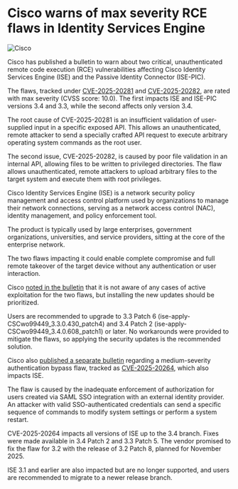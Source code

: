# Cisco warns of max severity RCE flaws in Identity Services Engine

![Cisco](https://www.bleepstatic.com/content/hl-images/2025/03/04/Cisco_headpic.jpg)

Cisco has published a bulletin to warn about two critical, unauthenticated remote code execution (RCE) vulnerabilities affecting Cisco Identity Services Engine (ISE) and the Passive Identity Connector (ISE-PIC).

The flaws, tracked under [CVE-2025-20281](https://nvd.nist.gov/vuln/detail/CVE-2025-20281) and [CVE-2025-20282](https://nvd.nist.gov/vuln/detail/CVE-2025-20282), are rated with max severity (CVSS score: 10.0). The first impacts ISE and ISE-PIC versions 3.4 and 3.3, while the second affects only version 3.4.

The root cause of CVE-2025-20281 is an insufficient validation of user-supplied input in a specific exposed API. This allows an unauthenticated, remote attacker to send a specially crafted API request to execute arbitrary operating system commands as the root user.

The second issue, CVE-2025-20282, is caused by poor file validation in an internal API, allowing files to be written to privileged directories. The flaw allows unauthenticated, remote attackers to upload arbitrary files to the target system and execute them with root privileges.

Cisco Identity Services Engine (ISE) is a network security policy management and access control platform used by organizations to manage their network connections, serving as a network access control (NAC), identity management, and policy enforcement tool.

The product is typically used by large enterprises, government organizations, universities, and service providers, sitting at the core of the enterprise network.

The two flaws impacting it could enable complete compromise and full remote takeover of the target device without any authentication or user interaction.

Cisco [noted in the bulletin](https://sec.cloudapps.cisco.com/security/center/content/CiscoSecurityAdvisory/cisco-sa-ise-unauth-rce-ZAd2GnJ6) that it is not aware of any cases of active exploitation for the two flaws, but installing the new updates should be prioritized.

Users are recommended to upgrade to 3.3 Patch 6 (ise-apply-CSCwo99449\_3.3.0.430\_patch4) and 3.4 Patch 2 (ise-apply-CSCwo99449\_3.4.0.608\_patch1) or later. No workarounds were provided to mitigate the flaws, so applying the security updates is the recommended solution.

Cisco also [published a separate bulletin](https://sec.cloudapps.cisco.com/security/center/content/CiscoSecurityAdvisory/cisco-sa-ise-auth-bypass-mVfKVQAU) regarding a medium-severity authentication bypass flaw, tracked as [CVE-2025-20264](https://nvd.nist.gov/vuln/detail/CVE-2025-20264), which also impacts ISE.

The flaw is caused by the inadequate enforcement of authorization for users created via SAML SSO integration with an external identity provider. An attacker with valid SSO-authenticated credentials can send a specific sequence of commands to modify system settings or perform a system restart.

CVE-2025-20264 impacts all versions of ISE up to the 3.4 branch. Fixes were made available in 3.4 Patch 2 and 3.3 Patch 5. The vendor promised to fix the flaw for 3.2 with the release of 3.2 Patch 8, planned for November 2025.

ISE 3.1 and earlier are also impacted but are no longer supported, and users are recommended to migrate to a newer release branch.